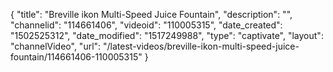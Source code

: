 {
    "title": "Breville ikon Multi-Speed Juice Fountain",
    "description": "",
    "channelid": "114661406",
    "videoid": "110005315",
    "date_created": "1502525312",
    "date_modified": "1517249988",
    "type": "captivate",
    "layout": "channelVideo",
    "url": "\/latest-videos\/breville-ikon-multi-speed-juice-fountain\/114661406-110005315"
}